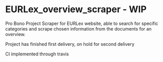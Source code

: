 # EURLex_overview_scraper - WIP

Pro Bono Project
Scraper for EURLex website, able to search for specific categories and scrape chosen information from the documents for an overview.

Project has finished first delivery, on hold for second delivery

CI implemented through travis
